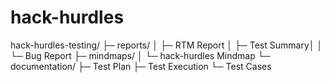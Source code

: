 # hack-hurdles
hack-hurdles-testing/
├─ reports/
│ ├─ RTM Report
│ ├─ Test Summary│
│ └─ Bug Report
├─ mindmaps/
│ └─ hack-hurdles Mindmap
└─ documentation/
├─ Test Plan
├─ Test Execution
└─ Test Cases
